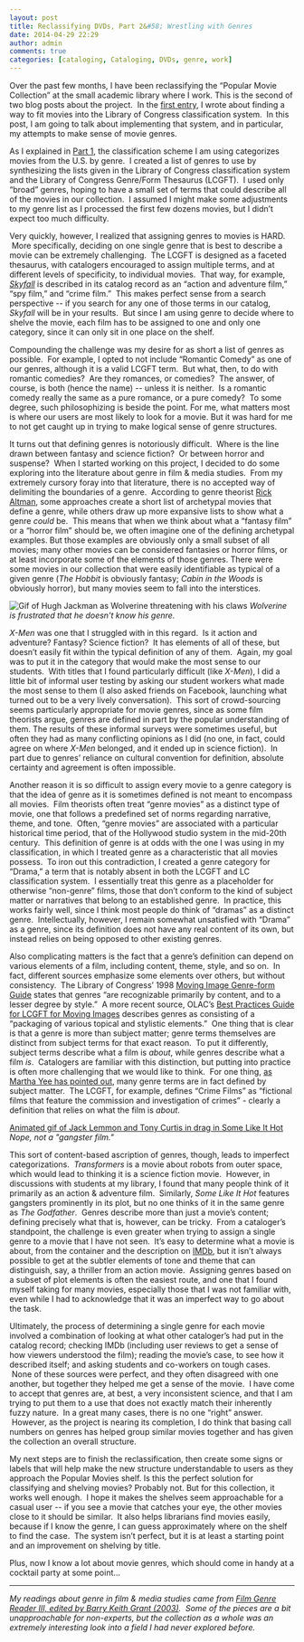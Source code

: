 ```yaml
---
layout: post
title: Reclassifying DVDs, Part 2&#58; Wrestling with Genres
date: 2014-04-29 22:29
author: admin
comments: true
categories: [cataloging, Cataloging, DVDs, genre, work]
---
```

Over the past few months, I have been reclassifying the “Popular Movie Collection” at the small academic library where I work. This is the second of two blog posts about the project.  In the <a title="Reclassifying DVDs, Part 1: Creating a System" href="https://elliotdwilliams.github.io/reclassifying-dvds-part-1/" target="_blank">first entry</a>, I wrote about finding a way to fit movies into the Library of Congress classification system.  In this post, I am going to talk about implementing that system, and in particular, my attempts to make sense of movie genres.

As I explained in <a title="Reclassifying DVDs, Part 1: Creating a System" href="https://elliotdwilliams.github.io/reclassifying-dvds-part-1/">Part 1</a>, the classification scheme I am using categorizes movies from the U.S. by genre.  I created a list of genres to use by synthesizing the lists given in the Library of Congress classification system and the Library of Congress Genre/Form Thesaurus (LCGFT).  I used only “broad” genres, hoping to have a small set of terms that could describe all of the movies in our collection.  I assumed I might make some adjustments to my genre list as I processed the first few dozens movies, but I didn’t expect too much difficulty.

Very quickly, however, I realized that assigning genres to movies is HARD.  More specifically, deciding on one single genre that is best to describe a movie can be extremely challenging.  The LCGFT is designed as a faceted thesaurus, with catalogers encouraged to assign multiple terms, and at different levels of specificity, to individual movies.  That way, for example, <a href="http://www.worldcat.org/oclc/824513549" target="_blank"><i>Skyfall</i></a> is described in its catalog record as an “action and adventure film,” “spy film,” and “crime film.”  This makes perfect sense from a search perspective -- if you search for any one of those terms in our catalog, <i>Skyfall </i>will be in your results.  But since I am using genre to decide where to shelve the movie, each film has to be assigned to one and only one category, since it can only sit in one place on the shelf.

Compounding the challenge was my desire for as short a list of genres as possible.  For example, I opted to not include “Romantic Comedy” as one of our genres, although it is a valid LCGFT term.  But what, then, to do with romantic comedies?  Are they romances, or comedies?  The answer, of course, is both (hence the name) -- unless it is neither.  Is a romantic comedy really the same as a pure romance, or a pure comedy?  To some degree, such philosophizing is beside the point. For me, what matters most is where our users are most likely to look for a movie. But it was hard for me to not get caught up in trying to make logical sense of genre structures.

It turns out that defining genres is notoriously difficult.  Where is the line drawn between fantasy and science fiction?  Or between horror and suspense?  When I started working on this project, I decided to do some exploring into the literature about genre in film &amp; media studies.  From my extremely cursory foray into that literature, there is no accepted way of delimiting the boundaries of a genre.  According to genre theorist <a href="http://film.tamu.edu/PDFs/Syntactic%20Approach%20to%20Film%20Genre.pdf" target="_blank">Rick Altman</a>, some approaches create a short list of archetypal movies that define a genre, while others draw up more expansive lists to show what a genre <i>could</i> be.  This means that when we think about what a “fantasy film” or a “horror film” should be, we often imagine one of the defining archetypal examples. But those examples are obviously only a small subset of all movies; many other movies can be considered fantasies or horror films, or at least incorporate some of the elements of those genres. There were some movies in our collection that were easily identifiable as typical of a given genre (<i>The Hobbit</i> is obviously fantasy; <i>Cabin in the Woods</i> is obviously horror), but many movies seem to fall into the interstices.

![Gif of Hugh Jackman as Wolverine threatening with his claws](http://media.giphy.com/media/bjKZenZLGXvZm/giphy.gif)
*Wolverine is frustrated that he doesn't know his genre.*

<i>X-Men</i> was one that I struggled with in this regard.  Is it action and adventure? Fantasy? Science fiction?  It has elements of all of these, but doesn’t easily fit within the typical definition of any of them.  Again, my goal was to put it in the category that would make the most sense to our students.  With titles that I found particularly difficult (like <i>X-Men</i>), I did a little bit of informal user testing by asking our student workers what made the most sense to them (I also asked friends on Facebook, launching what turned out to be a very lively conversation).  This sort of crowd-sourcing seems particularly appropriate for movie genres, since as some film theorists argue, genres are defined in part by the popular understanding of them. The results of these informal surveys were sometimes useful, but often they had as many conflicting opinions as I did (no one, in fact, could agree on where <i>X-Men </i>belonged, and it ended up in science fiction).  In part due to genres’ reliance on cultural convention for definition, absolute certainty and agreement is often impossible.

Another reason it is so difficult to assign every movie to a genre category is that the idea of genre as it is sometimes defined is not meant to encompass all movies.  Film theorists often treat “genre movies” as a distinct type of movie, one that follows a predefined set of norms regarding narrative, theme, and tone.  Often, “genre movies” are associated with a particular historical time period, that of the Hollywood studio system in the mid-20th century.  This definition of genre is at odds with the one I was using in my classification, in which I treated genre as a characteristic that all movies possess.  To iron out this contradiction, I created a genre category for “Drama,” a term that is notably absent in both the LCGFT and LC classification system.  I essentially treat this genre as a placeholder for otherwise “non-genre” films, those that don’t conform to the kind of subject matter or narratives that belong to an established genre.  In practice, this works fairly well, since I think most people do think of “dramas” as a distinct genre.  Intellectually, however, I remain somewhat unsatisfied with “Drama” as a genre, since its definition does not have any real content of its own, but instead relies on being opposed to other existing genres.

Also complicating matters is the fact that a genre’s definition can depend on various elements of a film, including content, theme, style, and so on.  In fact, different sources emphasize some elements over others, but without consistency.  The Library of Congress’ 1998 <a href="http://www.loc.gov/rr/mopic/migintro.html" target="_blank">Moving Image Genre-form Guide</a> states that genres “are recognizable primarily by content, and to a lesser degree by style.”  A more recent source, OLAC’s <a href="http://olacinc.org/drupal/capc_files/LCGFTbestpractices.pdf" target="_blank">Best Practices Guide for LCGFT for Moving Images</a> describes genres as consisting of a “packaging of various topical and stylistic elements.”  One thing that is clear is that a genre is more than subject matter; genre terms themselves are distinct from subject terms for that exact reason.  To put it differently, subject terms describe what a film is <i>about</i>, while genres describe what a film <i>is</i>.  Catalogers are familiar with this distinction, but putting into practice is often more challenging that we would like to think.  For one thing, <a href="http://escholarship.org/uc/item/9pp0q8qv" target="_blank">as Martha Yee has pointed out</a>, many genre terms are in fact defined by subject matter.  The LCGFT, for example, defines “Crime Films” as “fictional films that feature the commission and investigation of crimes” - clearly a definition that relies on what the film is <i>about</i>.

[Animated gif of Jack Lemmon and Tony Curtis in drag in Some Like It Hot](https://giphy.com/embed/PGTpSsBoeXHW0)
*Nope, not a "gangster film."*

This sort of content-based ascription of genres, though, leads to imperfect categorizations.  <i>Transformers</i> is a movie about robots from outer space, which would lead to thinking it is a science fiction movie.  However, in discussions with students at my library, I found that many people think of it primarily as an action &amp; adventure film.  Similarly, <i>Some Like It Hot </i>features gangsters prominently in its plot, but no one thinks of it in the same genre as <i>The Godfather</i>.  Genres describe more than just a movie’s content; defining precisely what that is, however, can be tricky.  From a cataloger’s standpoint, the challenge is even greater when trying to assign a single genre to a movie that I have not seen.  It’s easy to determine what a movie is about, from the container and the description on <a href="http://www.imdb.com" target="_blank">IMDb</a>, but it isn’t always possible to get at the subtler elements of tone and theme that can distinguish, say, a thriller from an action movie.  Assigning genres based on a subset of plot elements is often the easiest route, and one that I found myself taking for many movies, especially those that I was not familiar with, even while I had to acknowledge that it was an imperfect way to go about the task.

Ultimately, the process of determining a single genre for each movie involved a combination of looking at what other cataloger’s had put in the catalog record; checking IMDb (including user reviews to get a sense of how viewers understood the film); reading the movie’s case, to see how it described itself; and asking students and co-workers on tough cases.  None of these sources were perfect, and they often disagreed with one another, but together they helped me get a sense of the movie.  I have come to accept that genres are, at best, a very inconsistent science, and that I am trying to put them to a use that does not exactly match their inherently fuzzy nature.  In a great many cases, there is no one “right” answer.  However, as the project is nearing its completion, I do think that basing call numbers on genres has helped group similar movies together and has given the collection an overall structure.

My next steps are to finish the reclassification, then create some signs or labels that will help make the new structure understandable to users as they approach the Popular Movies shelf. Is this the perfect solution for classifying and shelving movies? Probably not. But for this collection, it works well enough.  I hope it makes the shelves seem approachable for a casual user -- if you see a movie that catches your eye, the other movies close to it should be similar.  It also helps librarians find movies easily, because if I know the genre, I can guess approximately where on the shelf to find the case.  The system isn’t perfect, but it is at least a starting point and an improvement on shelving by title.

Plus, now I know a lot about movie genres, which should come in handy at a cocktail party at some point...

-----------------------------------------------------------------------------------

<em>My readings about genre in film &amp; media studies came from <a href="http://www.worldcat.org/oclc/51752801" target="_blank">Film Genre Reader III, edited by Barry Keith Grant (2003)</a>.  Some of the pieces are a bit unapproachable for non-experts, but the collection as a whole was an extremely interesting look into a field I had never explored before.</em>
